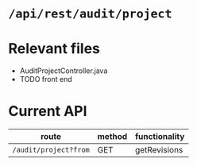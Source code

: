 # `/api/rest/audit/project`
# Relevant files
- AuditProjectController.java
- TODO front end

# Current API
|route|method|functionality|
|-|-|-|
|`/audit/project?from`|GET|getRevisions|
